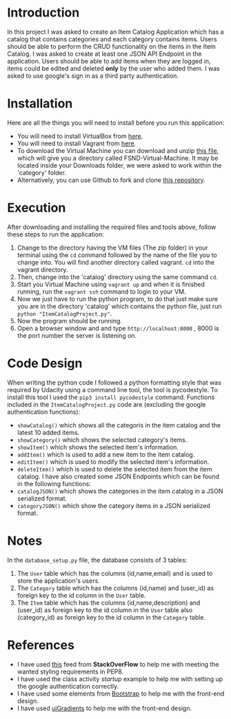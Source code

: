 # Introduction 

In this project I was asked to create an Item Catalog Application which has a catalog that contains categories and each category contains items. Users should be able to perform the CRUD functionality on the items in the Item Catalog. I was asked to create at least one JSON API Endpoint in the application.
Users should be able to add items when they are logged in, items could be edited and deleted **only** by the user who added them. I was asked to use google's sign in as a third party authentication.

# Installation 

Here are all the things you will need to install before you run this application:

* You will need to install VirtualBox from [here](https://www.virtualbox.org/wiki/Download_Old_Builds_5_1).
* You will need to install Vagrant from [here](https://www.vagrantup.com/downloads.html).
* To download the Virtual Machine you can download and unzip [this file](https://s3.amazonaws.com/video.udacity-data.com/topher/2018/April/5acfbfa3_fsnd-virtual-machine/fsnd-virtual-machine.zip), which will give you a directory called FSND-Virtual-Machine. It may be located inside your Downloads folder, we were asked to work within the 'category' folder.
* Alternatively, you can use Github to fork and clone [this repository](https://github.com/udacity/fullstack-nanodegree-vm).


# Execution 

After downloading and installing the required files and tools above, follow these steps to run the application:

1. Change to the directory having the VM files (The zip folder) in your terminal using the `cd` command followed by the name of the file you to change into. You will find another directory called vagrant. `cd` into the vagrant directory. 
2. Then, change into the 'catalog' directory using the same command `cd`.
3. Start you Virtual Machine using `vagrant up` and when it is finished running, run the `vagrant ssh` command to login to your VM.
4. Now we just have to run the python program, to do that just make sure you are in the directory 'catalog' which contains the python file, just run `python "ItemCatalogProject.py"`. 
5. Now the program should be running.
6. Open a browser window and and type `http://localhost:8000` , 8000 is the port number the server is listening on.


# Code Design 

When writing the python code I followed a python formatting style that was required by Udacity using a command line tool, the tool is pycodestyle. 
To install this tool I used the `pip3 install pycodestyle` command. 
Functions included in the `ItemCatalogProject.py` code are (excluding the google authentication functions): 
- `showCatalog()` which shows all the categoris in the item catalog and the latest 10 added items.
- `showCategory()` which shows the selected category's items.
- `showItem()` which shows the selected item's information.
- `addItem()` which is used to add a new item to the item catalog.
- `editItem()` which is used to modify the selected item's information.
- `deleteItem()` which is used to delete the selected item from the item catalog.
I have also created some JSON Endpoints which can be found in the following functions:
- `catalogJSON()` which shows the categories in the item catalog in a JSON serialized format.
- `categoryJSON()` which show the category items in a JSON serialized format.



# Notes 

In the `database_setup.py` file, the database consists of 3 tables:
1. The `User` table which has the columns (id,name,email) and is used to store the application's users.
2. The `Category` table which has the columns (id,name) and (user_id) as foreign key to the id column in the `User` table.
3. The `Item` table which has the columns (id,name,description) and (user_id) as foreign key to the id column in the `User` table also (category_id) as foreign key to the id column in the `Category` table.


# References 

* I have used [this](https://stackoverflow.com/questions/15435811/what-is-pep8s-e128-continuation-line-under-indented-for-visual-indent) feed from **StackOverFlow** to help me with meeting the wanted styling requirements in PEP8.
* I have used the class activity _startup_ example to help me with setting up the google authentication correctly.
* I have used some elements from [Bootstrap](https://getbootstrap.com) to help me with the front-end design.
* I have used [uiGradients](https://uigradients.com/#BlueRaspberry) to help me with the front-end design.

